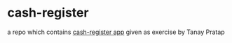 # cash-register
a repo which contains [cash-register app](https://github.com/tanaypratap/build/blob/main/basics/cash-register-manager.md) given as exercise by Tanay Pratap
